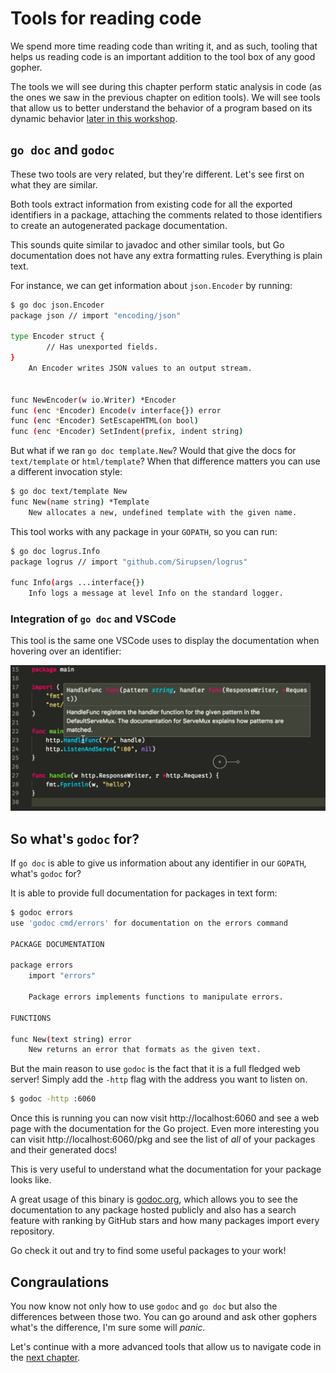 # Tools for reading code

We spend more time reading code than writing it, and as such, tooling
that helps us reading code is an important addition to the tool box
of any good gopher.

The tools we will see during this chapter perform static analysis in
code (as the ones we saw in the previous chapter on edition tools).
We will see tools that allow us to better understand the behavior of
a program based on its dynamic behavior
[later in this workshop](../../3-dynamic-analysis/README.md).

## `go doc` and `godoc`

These two tools are very related, but they're different. Let's see first
on what they are similar.

Both tools extract information from existing code for all the exported
identifiers in a package, attaching the comments related to those identifiers
to create an autogenerated package documentation.

This sounds quite similar to javadoc and other similar tools, but Go
documentation does not have any extra formatting rules. Everything is plain
text.

For instance, we can get information about `json.Encoder` by running:

```bash
$ go doc json.Encoder
package json // import "encoding/json"

type Encoder struct {
        // Has unexported fields.
}
    An Encoder writes JSON values to an output stream.


func NewEncoder(w io.Writer) *Encoder
func (enc *Encoder) Encode(v interface{}) error
func (enc *Encoder) SetEscapeHTML(on bool)
func (enc *Encoder) SetIndent(prefix, indent string)
```

But what if we ran `go doc template.New`? Would that give the docs for `text/template`
or `html/template`? When that difference matters you can use a different invocation style:

```bash
$ go doc text/template New
func New(name string) *Template
    New allocates a new, undefined template with the given name.
```

This tool works with any package in your `GOPATH`, so you can run:

```bash
$ go doc logrus.Info
package logrus // import "github.com/Sirupsen/logrus"

func Info(args ...interface{})
    Info logs a message at level Info on the standard logger.
```

### Integration of `go doc` and VSCode

This tool is the same one VSCode uses to display the documentation when hovering over an
identifier:

![go doc hovering](godoc.png)

## So what's `godoc` for?

If `go doc` is able to give us information about any identifier in our
`GOPATH`, what's `godoc` for?

It is able to provide full documentation for packages in text form:

```bash
$ godoc errors
use 'godoc cmd/errors' for documentation on the errors command

PACKAGE DOCUMENTATION

package errors
    import "errors"

    Package errors implements functions to manipulate errors.

FUNCTIONS

func New(text string) error
    New returns an error that formats as the given text.
```

But the main reason to use `godoc` is the fact that it is a full
fledged web server! Simply add the `-http` flag with the address
you want to listen on.

```bash
$ godoc -http :6060
```

Once this is running you can now visit http://localhost:6060 and see
a web page with the documentation for the Go project.
Even more interesting you can visit http://localhost:6060/pkg and see
the list of *all* of your packages and their generated docs!

This is very useful to understand what the documentation for your
package looks like.

A great usage of this binary is [godoc.org](https://godoc.org), which
allows you to see the documentation to any package hosted publicly
and also has a search feature with ranking by GitHub stars and how
many packages import every repository.

Go check it out and try to find some useful packages to your work!

## Congraulations

You now know not only how to use `godoc` and `go doc` but also the
differences between those two. You can go around and ask other gophers
what's the difference, I'm sure some will *panic*.

Let's continue with a more advanced tools that allow us to navigate
code in the [next chapter](2-guru.md).